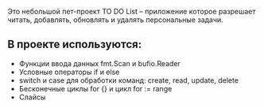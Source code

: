 Это небольшой пет-проект TO DO List – приложение которое разрешает читать, добавлять, обновлять и удалять персональные задачи.

## В проекте используются:

- Функции ввода данных fmt.Scan и bufio.Reader
- Условные операторы if и else
- switch и case для обработки команд: create, read, update, delete
- Бесконечные циклы for {} и цикл for := range
- Слайсы
